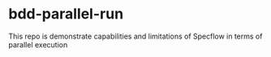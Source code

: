 # bdd-parallel-run
This repo is demonstrate capabilities and limitations of Specflow in terms of parallel execution
